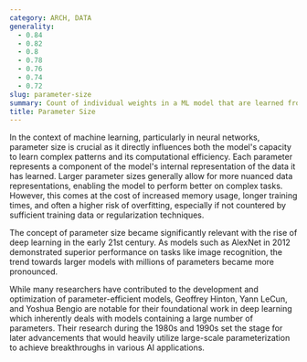 ```yaml
---
category: ARCH, DATA
generality:
  - 0.84
  - 0.82
  - 0.8
  - 0.78
  - 0.76
  - 0.74
  - 0.72
slug: parameter-size
summary: Count of individual weights in a ML model that are learned from data during training.
title: Parameter Size
---
```


In the context of machine learning, particularly in neural networks, parameter size is crucial as it directly influences both the model's capacity to learn complex patterns and its computational efficiency. Each parameter represents a component of the model's internal representation of the data it has learned. Larger parameter sizes generally allow for more nuanced data representations, enabling the model to perform better on complex tasks. However, this comes at the cost of increased memory usage, longer training times, and often a higher risk of overfitting, especially if not countered by sufficient training data or regularization techniques.

The concept of parameter size became significantly relevant with the rise of deep learning in the early 21st century. As models such as AlexNet in 2012 demonstrated superior performance on tasks like image recognition, the trend towards larger models with millions of parameters became more pronounced.

While many researchers have contributed to the development and optimization of parameter-efficient models, Geoffrey Hinton, Yann LeCun, and Yoshua Bengio are notable for their foundational work in deep learning which inherently deals with models containing a large number of parameters. Their research during the 1980s and 1990s set the stage for later advancements that would heavily utilize large-scale parameterization to achieve breakthroughs in various AI applications.
